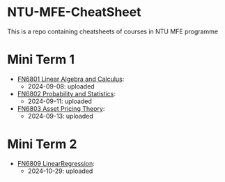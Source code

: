 # NTU-MFE-CheatSheet
This is a repo containing cheatsheets of courses in NTU MFE programme

# Mini Term 1

- [FN6801 Linear Algebra and Calculus](FN6801-Calculus-CheatSheet.pdf): 
  - 2024-09-08: uploaded
- [FN6802 Probability and Statistics](FN6802-Probability-CheatSheet.pdf):
  - 2024-09-11: uploaded
- [FN6803 Asset Pricing Theory](FN6803-APT-CheatSheet.pdf):
  - 2024-09-13: uploaded

# Mini Term 2

- [FN6809 LinearRegression](FN6809-LinearRegression-CheatSheet.pdf):
  - 2024-10-29: uploaded
